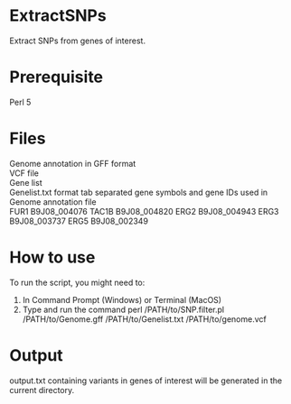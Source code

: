 # ExtractSNPs
Extract SNPs from genes of interest.
# Prerequisite
Perl 5 <br />
# Files
Genome annotation in GFF format <br />
VCF file  <br />
Gene list <br />
Genelist.txt format tab separated gene symbols and gene IDs used in Genome annotation file <br />
FUR1	B9J08_004076
TAC1B	B9J08_004820
ERG2	B9J08_004943
ERG3	B9J08_003737
ERG5	B9J08_002349

# How to use
To run the script, you might need to: <br />
  1. In Command Prompt (Windows) or Terminal (MacOS)  <br />
  2. Type and run the command perl /PATH/to/SNP.filter.pl /PATH/to/Genome.gff /PATH/to/Genelist.txt /PATH/to/genome.vcf <br />

# Output
output.txt containing variants in genes of interest will be generated in the current directory.
